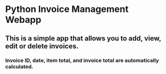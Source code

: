 # Python Invoice Management Webapp

## This is a simple app that allows you to add, view, edit or delete invoices.

### Invoice ID, date, item total, and invoice total are automatically calculated.